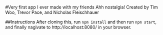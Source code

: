 #Very first app I ever made with my friends
Ahh nostalgia! Created by Tim Woo, Trevor Pace, and Nicholas Fleischhauer

##Instructions
After cloning this, run `npm install` and then run `npm start`, and finally nagivate to http://localhost:8080/ in your browser.